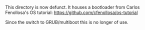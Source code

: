 This directory is now defunct. It houses a bootloader from Carlos Fenollosa's OS tutorial:
https://github.com/cfenollosa/os-tutorial

Since the switch to GRUB/multiboot this is no longer of use.
